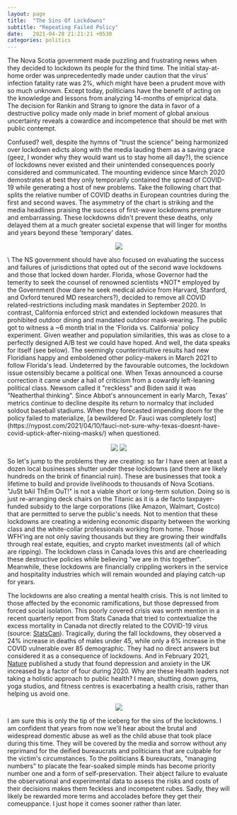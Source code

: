 ```yaml
---
layout: page
title:  "The Sins Of Lockdowns"
subtitle: "Repeating Failed Policy"
date:   2021-04-28 21:21:21 +0530
categories: politics
---
```


The Nova Scotia government made puzzling and frustrating news when they decided to lockdown its people for the third time. The initial stay-at-home order was unprecedentedly made under caution that the virus' infection fatality rate was 2%, which might have been a prudent move with so much unknown. Except today, politicians have the benefit of acting on the knowledge and lessons from analyzing 14-months of emiprical data. The decision for Rankin and Strang to ignore the data in favor of a destructive policy made only made in brief moment of global anxious uncertainty reveals a cowardice and incompetence that should be met with public contempt.

Confused? well, despite the hymns of "trust the science" being harmonized over lockdown edicts along with the media lauding them as a saving grace (geez, I wonder why they would want us to stay home all day?), the science of lockdowns never existed and their unintended consequences poorly considered and communicated. The mounting evidence since March 2020 demostrates at best they only temporarily contained the spread of COVID-19 while generating a host of new problems. Take the following chart that splits the relative number of COVID deaths in European countries during the first and second waves. The asymmetry of the chart is striking and the media headlines praising the success of first-wave lockdowns premature and embarrassing. These lockdowns didn't prevent these deaths, only delayed them at a much greater societal expense that will linger for months and years beyond these 'temporary' dates. 


<p align="center">
  <img align="center" src="https://jfm-data.github.io/assets/img/second_wave.png">
</p>  
\
The NS government should have also focused on evaluating the success and failures of jurisdictions that opted out of the second wave lockdowns and those that locked down harder. Florida, whose Governor had the temerity to seek the counsel of renowned scientists *NOT* employed by the Government (how dare he seek medical advice from Harvard, Stanford, and Oxford tenured MD researchers?), decided to remove all COVID related-restrictions including mask mandates in September 2020. In contrast, California enforced strict and extended lockdown measures that prohibited outdoor dining and mandated outdoor mask-wearing. The public got to witness a ~6 month trial in the 'Florida vs. California' policy experiment. Given weather and population similarities, this was as close to a perfectly designed A/B test we could have hoped. And well, the data speaks for itself (see below). The seemingly counterintuitive results had new Floridians happy and emboldened other policy-makers in March 2021 to follow Florida's lead. Undeterred by the favourable outcomes, the lockdown issue ostensibly became a political one. When Texas announced a course correction it came under a hail of criticism from a cowardly left-leaning political class. Newsom called it "reckless" and Biden said it was "Neatherthal thinking". Since Abbot's announcement in early March, Texas' metrics continue to decline despite its return to normalcy that included soldout baseball stadiums. When they forecasted impending doom for the policy failed to materialize, [a bewildered Dr. Fauci was completely lost](https://nypost.com/2021/04/10/fauci-not-sure-why-texas-doesnt-have-covid-uptick-after-nixing-masks/) when questioned. 

<p align="center">
  <img align="center" src="https://jfm-data.github.io/assets/img/fla_cali_covid.jpg">
  <img align="center" src="https://jfm-data.github.io/assets/img/US_states_covid.jpg">
</p>    

So let's jump to the problems they are creating: so far I have seen at least a dozen local businesses shutter under these lockdowns (and there are likely hundreds on the brink of financial ruin). These are businesses that took a lifetime to build and provide livelihoods to thousands of Nova Scotians. "JuSt bAil ThEm OuT!" is not a viable short or long-term solution. Doing so is just re-arranging deck chairs on the Titanic as it is a de facto taxpayer-funded subsidy to the large corporations (like Amazon, Walmart, Costco) that are permitted to serve the public's needs. Not to mention that these lockdowns are creating a widening economic disparity between the working class and the white-collar professionals working from home. Those WFH'ing are not only saving thousands but they are growing their windfalls through real estate, equities, and crypto market investments (all of which are ripping). The lockdown class in Canada loves this and are cheerleading these destructive policies while believing "we are in this together". Meanwhile, these lockdowns are financially crippling workers in the service and hospitality industries which will remain wounded and playing catch-up for years.  

The lockdowns are also creating a mental health crisis. This is not limited to those affected by the economic ramifications, but those depressed from forced social isolation. This poorly covered crisis was worth mention in a recent quarterly report from Stats Canada that tried to contextualize the excess mortality in Canada not directly related to the COVID-19 virus (source: [StatsCan](https://www150.statcan.gc.ca/n1/en/daily-quotidien/210310/dq210310c-eng.pdf?st=fHDKnpD3)). Tragically, during the fall lockdowns, they observed a 24% increase in deaths of males under 45, while only a 6% increase in the COVID vulnerable over 85 demographic. They had no direct answers but considered it as a consequence of lockdowns. And in February 2021, [Nature](https://www.nature.com/articles/d41586-021-00175-z) published a study that found depression and anxiety in the UK increased by a factor of four during 2020. Why are these Health leaders not taking a holistic approach to public health? I mean, shutting down gyms, yoga studios, and fitness centres is exacerbating a health crisis, rather than helping us avoid one.

<p align="center">
  <img align="center" src="https://jfm-data.github.io/assets/img/mental_health.png">
</p>  

I am sure this is only the tip of the iceberg for the sins of the lockdowns. I am confident that years from now we'll hear about the brutal and widespread domestic abuse as well as the child abuse that took place during this time. They will be covered by the media and sorrow without any reprimand for the deified bureaucrats and politicians that are culpable for the victim's circumstances. To the politicians & bureaucrats, "managing numbers" to placate the fear-soaked simple minds has become priority number one and a form of self-preservation. Their abject failure to evaluate the observational and experimental data to assess the risks and costs of their decisions makes them feckless and incompetent rubes. Sadly, they will likely be rewarded more terms and accolades before they get their comeuppance. I just hope it comes sooner rather than later.



